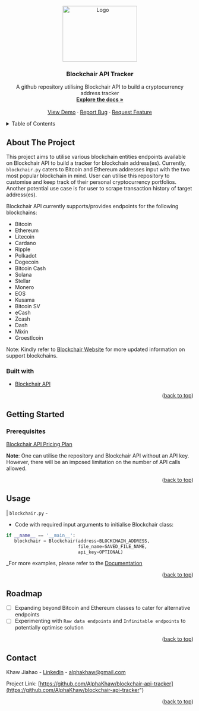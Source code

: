 <div id="top"></div>
<!-- PROJECT LOGO -->
<br />
<div align="center">
  <a href="https://github.com/AlphaKhaw/blockchair-api-tracker">
    <img src="https://user-images.githubusercontent.com/87654386/186582833-219762e2-0198-4bb4-ade7-b1028e66d360.png" alt="Logo" width="200" height="150">
  </a>

<h3 align="center">Blockchair API Tracker</h3>

  <p align="center">
    A github repository utilising Blockchair API to build a cryptocurrency address tracker
    <br />
    <a href="https://github.com/AlphaKhaw/blockchair-api-tracker"><strong>Explore the docs »</strong></a>
    <br />
    <br />
    <a href="https://github.com/AlphaKhaw/blockchair-api-tracker">View Demo</a>
    ·
    <a href="https://github.com/AlphaKhaw/blockchair-api-tracker/issues">Report Bug</a>
    ·
    <a href="https://github.com/AlphaKhaw/blockchair-api-tracker/issues">Request Feature</a>
  </p>
</div>

<!-- TABLE OF CONTENTS -->
<details>
  <summary>Table of Contents</summary>
  <ol>
    <li>
      <a href="#about-the-project">About The Project</a>
      <ul>
        <li><a href="#built-with">Built With</a></li>
      </ul>
    </li>
    <li>
      <a href="#getting-started">Getting Started</a>
      <ul>
        <li><a href="#prerequisites">Prerequisites</a></li>
      </ul>
    </li>
    <li><a href="#usage">Usage</a></li>
    <li><a href="#roadmap">Roadmap</a></li>
    <li><a href="#contact">Contact</a></li>
  </ol>
</details>


<!-- ABOUT THE PROJECT -->
## About The Project

This project aims to utilise various blockchain entities endpoints available on Blockchair API to build a tracker for blockchain address(es). Currently, 
`blockchair.py` caters to Bitcoin and Ethereum addresses input with the two most popular blockchain in mind. User can utilise this repository to customise and keep track of their personal cryptocurrency portfolios. Another potential use case is for user to scrape transaction history of target address(es). 

Blockchair API currently supports/provides endpoints for the following blockchains: 
* Bitcoin
* Ethereum 
* Litecoin 
* Cardano
* Ripple
* Polkadot
* Dogecoin
* Bitcoin Cash
* Solana
* Stellar
* Monero
* EOS
* Kusama
* Bitcoin SV
* eCash
* Zcash
* Dash
* Mixin
* Groestlcoin

Note: Kindly refer to [Blockchair Website](https://blockchair.com/about#:~:text=Blockchair%20is%20a%20blockchain%20search,of%20blockchain%20explorers%20on%20steroids/)
for more updated information on support blockchains. 

### Built with

* [Blockchair API](https://blockchair.com/api/docs)

<p align="right">(<a href="#top">back to top</a>)</p>


<!-- GETTING STARTED -->
## Getting Started

### Prerequisites

[Blockchair API Pricing Plan](https://blockchair.com/api/plans)

**Note**: One can utilise the repository and Blockchair API without an API key. However, there will be an imposed limitation on the number of API calls allowed. 

<p align="right">(<a href="#top">back to top</a>)</p>

<!-- USAGE EXAMPLES -->
## Usage

| `blockchair.py` - 
- Code with required input arguments to initialise Blockchair class: 
 ```py
if __name__ == '__main__':
    blockchair = Blockchair(address=BLOCKCHAIN_ADDRESS, 
                            file_name=SAVED_FILE_NAME, 
                            api_key=OPTIONAL)       
   ```

_For more examples, please refer to the [Documentation](https://github.com/AlphaKhaw/blockchair-api-tracker)

<p align="right">(<a href="#top">back to top</a>)</p>

<!-- ROADMAP -->
## Roadmap

- [ ] Expanding beyond Bitcoin and Ethereum classes to cater for alternative endpoints 
- [ ] Experimenting with `Raw data endpoints` and `Infinitable endpoints` to potentially optimise solution

<p align="right">(<a href="#top">back to top</a>)</p>

<!-- CONTACT -->
## Contact

Khaw Jiahao - [Linkedin](https://www.linkedin.com/in/khaw-jia-hao-65832217b/) - alphakhaw@gmail.com

Project Link: [https://github.com/AlphaKhaw/blockchair-api-tracker](https://github.com/AlphaKhaw/blockchair-api-tracker")

<p align="right">(<a href="#top">back to top</a>)</p>
